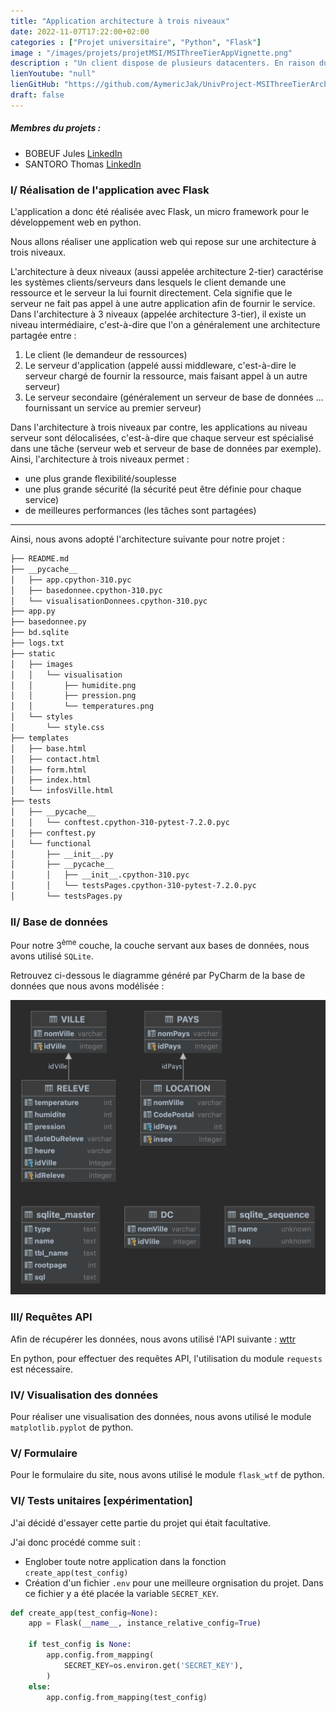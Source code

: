 ```yaml
---
title: "Application architecture à trois niveaux"
date: 2022-11-07T17:22:00+02:00
categories : ["Projet universitaire", "Python", "Flask"]
image : "/images/projets/projetMSI/MSIThreeTierAppVignette.png"
description : "Un client dispose de plusieurs datacenters. En raison du réchauffement climatique, il devient important d'optimiser la régulation des climatisations de ces centres données..."
lienYoutube: "null"
lienGitHub: "https://github.com/AymericJak/UnivProject-MSIThreeTierArchitectureApp"
draft: false
---
```


##### Membres du projets :
- BOBEUF Jules [LinkedIn](https://www.linkedin.com/in/bobeuf-jules/)
- SANTORO Thomas [LinkedIn](https://www.linkedin.com/in/thomas-santoro/)

### I/ Réalisation de l'application avec Flask

L'application a donc été réalisée avec Flask, un micro framework pour le développement web en python.

Nous allons réaliser une application web qui repose sur une architecture à trois niveaux.

L'architecture à deux niveaux (aussi appelée architecture 2-tier) caractérise les systèmes clients/serveurs dans lesquels le client demande une ressource et le serveur la lui fournit directement. Cela signifie que le serveur ne fait pas appel à une autre application afin de fournir le service.
Dans l'architecture à 3 niveaux (appelée architecture 3-tier), il existe un niveau intermédiaire, c'est-à-dire que l'on a généralement une architecture partagée entre :

1. Le client (le demandeur de ressources)
2. Le serveur d'application (appelé aussi middleware, c'est-à-dire le serveur chargé de fournir la ressource, mais faisant appel à un autre serveur)
3. Le serveur secondaire (généralement un serveur de base de données ... fournissant un service au premier serveur)

Dans l'architecture à trois niveaux par contre, les applications au niveau serveur sont délocalisées, c'est-à-dire que chaque serveur est spécialisé dans une tâche (serveur web et serveur de base de données par exemple). Ainsi, l'architecture à trois niveaux permet :

- une plus grande flexibilité/souplesse
- une plus grande sécurité (la sécurité peut être définie pour chaque service)
- de meilleures performances (les tâches sont partagées)

<hr>

Ainsi, nous avons adopté l'architecture suivante pour notre projet :

```bash
├── README.md
├── __pycache__
│   ├── app.cpython-310.pyc
│   ├── basedonnee.cpython-310.pyc
│   └── visualisationDonnees.cpython-310.pyc
├── app.py
├── basedonnee.py
├── bd.sqlite
├── logs.txt
├── static
│   ├── images
│   │   └── visualisation
│   │       ├── humidite.png
│   │       ├── pression.png
│   │       └── temperatures.png
│   └── styles
│       └── style.css
├── templates
│   ├── base.html
│   ├── contact.html
│   ├── form.html
│   ├── index.html
│   └── infosVille.html
├── tests
│   ├── __pycache__
│   │   └── conftest.cpython-310-pytest-7.2.0.pyc
│   ├── conftest.py
│   └── functional
│       ├── __init__.py
│       ├── __pycache__
│       │   ├── __init__.cpython-310.pyc
│       │   └── testsPages.cpython-310-pytest-7.2.0.pyc
│       └── testsPages.py
```

### II/ Base de données

Pour notre 3<sup>ème</sup> couche, la couche servant aux bases de données, nous avons utilisé `SQLite`.

Retrouvez ci-dessous le diagramme généré par PyCharm de la base de données que nous avons modélisée :

![Diagramme application architecture à trois niveaux](/images/projets/projetMSI/MSIDiagram.png)

### III/ Requêtes API

Afin de récupérer les données, nous avons utilisé l'API suivante : [wttr](https://www.wttr.in/)

En python, pour effectuer des requêtes API, l'utilisation du module `requests` est nécessaire.

### IV/ Visualisation des données

Pour réaliser une visualisation des données, nous avons utilisé le module `matplotlib.pyplot` de python.

### V/ Formulaire

Pour le formulaire du site, nous avons utilisé le module  `flask_wtf` de python.

### VI/ Tests unitaires [expérimentation]

J'ai décidé d'essayer cette partie du projet qui était facultative.

J'ai donc procédé comme suit :

- Englober toute notre application dans la fonction `create_app(test_config)`
- Création d'un fichier `.env` pour une meilleure orgnisation du projet. Dans ce fichier y a été placée la variable `SECRET_KEY`.
```python
def create_app(test_config=None):
    app = Flask(__name__, instance_relative_config=True)

    if test_config is None:
        app.config.from_mapping(
            SECRET_KEY=os.environ.get('SECRET_KEY'),
        )
    else:
        app.config.from_mapping(test_config)
```
